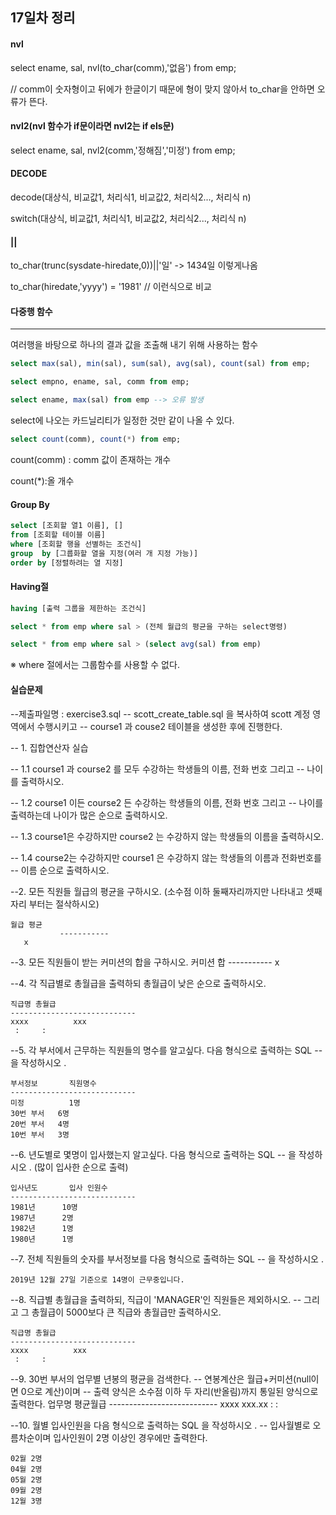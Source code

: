 ## 17일차 정리

#### nvl

select ename, sal, nvl(to_char(comm),'없음') from emp;

// comm이 숫자형이고 뒤에가 한글이기 때문에 형이 맞지 않아서 to_char을 안하면 오류가 뜬다.

#### nvl2(nvl 함수가 if문이라면 nvl2는 if els문)

select ename, sal, nvl2(comm,'정해짐','미정')  from emp;

#### DECODE

decode(대상식, 비교값1, 처리식1, 비교값2, 처리식2..., 처리식 n)

switch(대상식, 비교값1, 처리식1, 비교값2, 처리식2..., 처리식 n)



#### ||

to_char(trunc(sysdate-hiredate,0))||'일' -> 1434일 이렇게나옴



to_char(hiredate,'yyyy') = '1981' // 이런식으로 비교



#### 다중행 함수

---

여러행을 바탕으로 하나의 결과 값을 조출해 내기 위해 사용하는 함수



```sql
select max(sal), min(sal), sum(sal), avg(sal), count(sal) from emp;
```

```sql
select empno, ename, sal, comm from emp;
```

```sql
select ename, max(sal) from emp --> 오류 발생
```

select에 나오는 카드닐리티가 일정한 것만 같이 나올 수 있다.

```sql
select count(comm), count(*) from emp;
```

count(comm) : comm 값이 존재하는 개수

count(*):올 개수



#### Group By

```sql
select [조회할 열1 이름], []
from [조회할 테이블 이름]
where [조회할 행을 선별하는 조건식]
group  by [그륩화할 열을 지정(여러 개 지정 가능)]
order by [정렬하려는 열 지정]
```

#### Having절

```sql
having [출력 그룹을 제한하는 조건식]
```

```sql
select * from emp where sal > (전체 월급의 평균을 구하는 select명령)		
```

```sql
select * from emp where sal > (select avg(sal) from emp)
```

※ where 절에서는 그룹함수를 사용할 수 없다.



#### 실습문제

--제출파일명 : exercise3.sql
-- scott_create_table.sql 을 복사하여 scott 계정 영역에서 수행시키고 
-- course1 과 couse2 테이블을 생성한 후에 진행한다.

-- 1. 집합연산자 실습 

-- 1.1 course1 과 course2 를 모두 수강하는 학생들의 이름, 전화 번호 그리고 
--    나이를 출력하시오.

-- 1.2 course1 이든 course2 든 수강하는 학생들의 이름, 전화 번호 그리고 
--    나이를 출력하는데 나이가 많은 순으로 출력하시오.

-- 1.3 course1은 수강하지만 course2 는 수강하지 않는 학생들의 이름을 출력하시오.

-- 1.4 course2는 수강하지만 course1 은 수강하지 않는 학생들의 이름과 전화번호를 
--    이름 순으로 출력하시오.

--2. 모든 직원들 월급의 평균을 구하시오. 
       (소수점 이하 둘째자리까지만 나타내고 셋째자리 부터는 절삭하시오)

	월급 평균
	           -----------
	   x

--3. 모든 직원들이 받는 커미션의 합을 구하시오.
	커미션 합
               -----------
	  x




--4. 각 직급별로 총월급을 출력하되 총월급이 낮은 순으로 출력하시오.

	직급명	총월급
	----------------------------
	xxxx          xxx
	 :	   :


--5. 각 부서에서 근무하는 직원들의 명수를 알고싶다. 다음 형식으로 출력하는 SQL
--    을 작성하시오 .

	부서정보	   직원명수
	----------------------------
	미정          1명
	30번 부서   6명
	20번 부서   4명
	10번 부서   3명

--6. 년도별로 몇명이 입사했는지 알고싶다. 다음 형식으로 출력하는 SQL
--    을 작성하시오 . (많이 입사한 순으로 출력)

	입사년도 	   입사 인원수
	----------------------------
	1981년	   10명
	1987년	   2명
	1982년	   1명
	1980년	   1명


--7. 전체 직원들의 숫자를 부서정보를 다음 형식으로 출력하는 SQL
--    을 작성하시오 .

	2019년 12월 27일 기준으로 14명이 근무중입니다.


--8. 직급별 총월급을 출력하되, 직급이 'MANAGER'인 직원들은 제외하시오. 
--   그리고 그 총월급이 5000보다 큰 직급와 총월급만 출력하시오.

	직급명	총월급
	----------------------------
	xxxx          xxx
	 :	   :
--9. 30번 부서의 업무별 년봉의 평균을 검색한다.
-- 연봉계산은 월급+커미션(null이면 0으로 계산)이며 
-- 출력 양식은 소수점 이하 두 자리(반올림)까지 통일된 양식으로 출력한다.
              업무명       평균월급
              ---------------------------
              xxxx         xxx.xx
	 :	    :

--10. 월별 입사인원을 다음 형식으로 출력하는 SQL 을 작성하시오 . 
--     입사월별로 오름차순이며 입사인원이 2명 이상인 경우에만 출력한다.


	02월	2명
	04월	2명
	05월	2명
	09월	2명
	12월	3명




